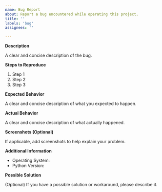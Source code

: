 ```yaml
---
name: Bug Report
about: Report a bug encountered while operating this project.
title: ''
labels: 'bug'
assignees: ''

---
```


**Description**

A clear and concise description of the bug.

**Steps to Reproduce**

1. Step 1
2. Step 2
3. Step 3

**Expected Behavior**

A clear and concise description of what you expected to happen.

**Actual Behavior**

A clear and concise description of what actually happened.

**Screenshots (Optional)**

If applicable, add screenshots to help explain your problem.

**Additional Information**

- Operating System:
- Python Version:

**Possible Solution**

(Optional) If you have a possible solution or workaround, please describe it.
